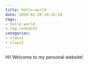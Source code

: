 ```yaml
---
title: hello-world
date: 2020-02-20 19:31:24
tags:
- hello world
- tag content2
categories:
- class1
- class2
---
```


Hi! Welcome to my personal website!
